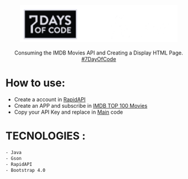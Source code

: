 <h3 align="center"><img src="./src/img/tittleImg.png" height="100px"></h3>
<p align="center">Consuming the IMDB Movies API and Creating a Display HTML Page. <a href="https://7daysofcode.io/" target="_blank">#7DayOfCode</a></p>


# 
# How to use:
- Create a account in <a href="https://rapidapi.com/">RapidAPI</a>
- Create an APP and subscribe in <a href="https://rapidapi.com/rapihub-rapihub-default/api/imdb-top-100-movies/">IMDB TOP 100 Movies</a>
- Copy your API Key and replace in <a href="https://github.com/caiocollete/Movie/blob/main/src/Main.java">Main</a> code 

# TECNOLOGIES :
    - Java
    - Gson
    - RapidAPI
    - Bootstrap 4.0

